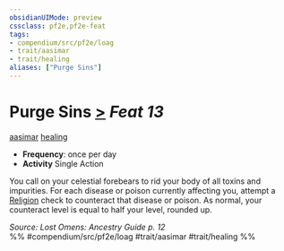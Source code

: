 ```yaml
---
obsidianUIMode: preview
cssclass: pf2e,pf2e-feat
tags:
- compendium/src/pf2e/loag
- trait/aasimar
- trait/healing
aliases: ["Purge Sins"]
---
```

# Purge Sins  [>](../../Rules/core-rulebook/chapter-9-playing-the-game.md#Actions "Single Action") *Feat 13*  
[aasimar](../../Rules/traits/aasimar-apg.md)  [healing](../../Rules/traits/healing.md)  

- **Frequency**: once per day
- **Activity** Single Action

You call on your celestial forebears to rid your body of all toxins and impurities. For each disease or poison currently affecting you, attempt a [Religion](../skills.md#Religion) check to counteract that disease or poison. As normal, your counteract level is equal to half your level, rounded up.

*Source: Lost Omens: Ancestry Guide p. 12*  
%% #compendium/src/pf2e/loag #trait/aasimar #trait/healing %%
